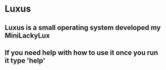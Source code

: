# Luxus

## Luxus is a small operating system developed my MiniLackyLux

## If you need help with how to use it once you run it type 'help'
